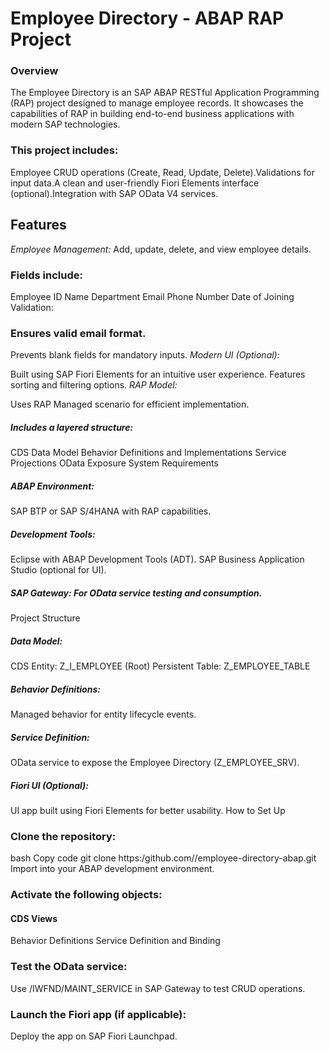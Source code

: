 # Employee Directory - ABAP RAP Project
### Overview
The Employee Directory is an SAP ABAP RESTful Application Programming (RAP) project designed to manage employee records. It showcases the capabilities of RAP in building end-to-end business applications with modern SAP technologies.

### This project includes:
Employee CRUD operations (Create, Read, Update, Delete).Validations for input data.A clean and user-friendly Fiori Elements interface (optional).Integration with SAP OData V4 services.

## Features
*Employee Management:*
Add, update, delete, and view employee details.

### Fields include:
Employee ID
Name
Department
Email
Phone Number
Date of Joining
Validation:

### Ensures valid email format.
Prevents blank fields for mandatory inputs.
*Modern UI (Optional):*

Built using SAP Fiori Elements for an intuitive user experience.
Features sorting and filtering options.
*RAP Model:*

Uses RAP Managed scenario for efficient implementation.
##### Includes a layered structure:
CDS Data Model
Behavior Definitions and Implementations
Service Projections
OData Exposure
System Requirements
##### ABAP Environment:
SAP BTP or SAP S/4HANA with RAP capabilities.
##### Development Tools:
Eclipse with ABAP Development Tools (ADT).
SAP Business Application Studio (optional for UI).
##### SAP Gateway: For OData service testing and consumption.
Project Structure
##### Data Model:
CDS Entity: Z_I_EMPLOYEE (Root)
Persistent Table: Z_EMPLOYEE_TABLE
##### Behavior Definitions:
Managed behavior for entity lifecycle events.
##### Service Definition:
OData service to expose the Employee Directory (Z_EMPLOYEE_SRV).
##### Fiori UI (Optional):
UI app built using Fiori Elements for better usability.
How to Set Up

### Clone the repository:

bash
Copy code
git clone https:/github.com/<your-username>/employee-directory-abap.git
Import into your ABAP development environment.

### Activate the following objects:

#### CDS Views
Behavior Definitions
Service Definition and Binding
### Test the OData service:

Use /IWFND/MAINT_SERVICE in SAP Gateway to test CRUD operations.
### Launch the Fiori app (if applicable):

Deploy the app on SAP Fiori Launchpad.
